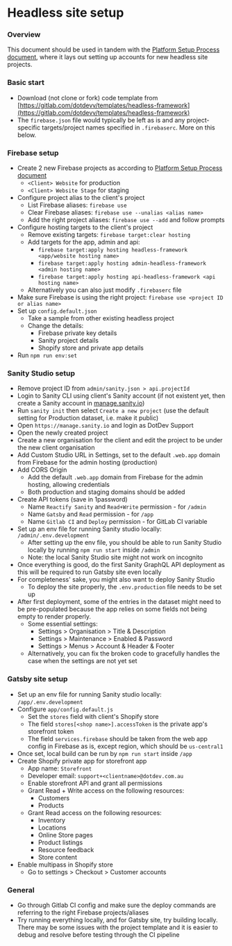# Headless site setup

### Overview

This document should be used in tandem with the [Platform Setup Process document](https://docs.google.com/document/d/1S3KytVgeI61se7mGyqPj6M6ABMwPCQuNYpCUqUXZkMA/edit#heading=h.ea7q1ul3ketq), where it lays out setting up accounts for new headless site projects.

### Basic start

* Download (not clone or fork) code template from [https://gitlab.com/dotdevv/templates/headless-framework](https://gitlab.com/dotdevv/templates/headless-framework)
* The `firebase.json` file would typically be left as is and any project-specific targets/project names specified in `.firebaserc`. More on this below.

### Firebase setup

* Create 2 new Firebase projects as according to [Platform Setup Process document](https://docs.google.com/document/d/1S3KytVgeI61se7mGyqPj6M6ABMwPCQuNYpCUqUXZkMA/edit#heading=h.ea7q1ul3ketq)
  * `<Client> Website` for production
  * `<Client> Website Stage` for staging
* Configure project alias to the client's project
  * List Firebase aliases: `firebase use`
  * Clear Firebase aliases: `firebase use --unalias <alias name>`
  * Add the right project aliases: `firebase use --add` and follow prompts
* Configure hosting targets to the client's project
  * Remove existing targets: `firebase target:clear hosting`
  * Add targets for the app, admin and api:
    * `firebase target:apply hosting headless-framework <app/website hosting name>`
    * `firebase target:apply hosting admin-headless-framework <admin hosting name>`
    * `firebase target:apply hosting api-headless-framework <api hosting name>`
  * Alternatively you can also just modify `.firebaserc` file
* Make sure Firebase is using the right project: `firebase use <project ID or alias name>`
* Set up `config.default.json`
  * Take a sample from other existing headless project
  * Change the details:
    * Firebase private key details
    * Sanity project details
    * Shopify store and private app details
* Run `npm run env:set`

### Sanity Studio setup

* Remove project ID from `admin/sanity.json > api.projectId`
* Login to Sanity CLI using client's Sanity account (if not existent yet, then create a Sanity account in [manage.sanity.io](https://manage.sanity.io))
* Run `sanity init` then select `Create a new project` (use the default setting for Production dataset, i.e. make it public)
* Open `https://manage.sanity.io` and login as DotDev Support
* Open the newly created project
* Create a new organisation for the client and edit the project to be under the new client organisation
* Add Custom Studio URL in Settings, set to the default `.web.app` domain from Firebase for the admin hosting (production)
* Add CORS Origin
  * Add the default `.web.app` domain from Firebase for the admin hosting, allowing credentials
  * Both production and staging domains should be added
* Create API tokens (save in 1password)
  * Name `Reactify Sanity` and `Read+Write` permission - for `/admin`
  * Name `Gatsby` and `Read` permission - for `/app`
  * Name `Gitlab CI` and `Deploy` permission - for GitLab CI variable
* Set up an env file for running Sanity studio locally: `/admin/.env.development`
  * After setting up the env file, you should be able to run Sanity Studio locally by running `npm run start` inside `/admin`
  * Note: the local Sanity Studio site might not work on incognito
* Once everything is good, do the first Sanity GraphQL API deployment as this will be required to run Gatsby site even locally
* For completeness' sake, you might also want to deploy Sanity Studio
  * To deploy the site properly, the `.env.production` file needs to be set up
* After first deployment, some of the entries in the dataset might need to be pre-populated because the app relies on some fields not being empty to render properly.
  * Some essential settings:
    * Settings > Organisation > Title & Description
    * Settings > Maintenance > Enabled & Password
    * Settings > Menus > Account & Header & Footer
  * Alternatively, you can fix the broken code to gracefully handles the case when the settings are not yet set

### Gatsby site setup

* Set up an env file for running Sanity studio locally: `/app/.env.development`
* Configure `app/config.default.js`
  * Set the `stores` field with client's Shopify store
  * The field `stores[<shop name>].accessToken` is the private app's storefront token
  * The field `services.firebase` should be taken from the web app config in Firebase as is, except region, which should be `us-central1`
* Once set, local build can be run by `npm run start` inside `/app`
* Create Shopify private app for storefront app
  * App name: `Storefront`
  * Developer email: `support+<clientname>@dotdev.com.au`
  * Enable storefront API and grant all permissions
  * Grant Read + Write access on the following resources:
    * Customers
    * Products
  * Grant Read access on the following resources:
    * Inventory
    * Locations
    * Online Store pages
    * Product listings
    * Resource feedback
    * Store content
* Enable multipass in Shopify store
  * Go to settings > Checkout > Customer accounts

### General

* Go through Gitlab CI config and make sure the deploy commands are referring to the right Firebase projects/aliases
* Try running everything locally, and for Gatsby site, try building locally. There may be some issues with the project template and it is easier to debug and resolve before testing through the CI pipeline

